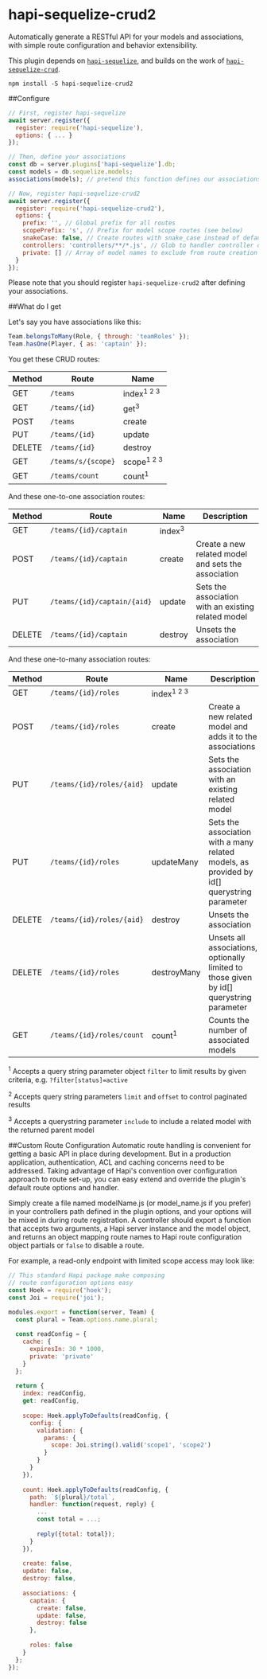 hapi-sequelize-crud2
====================

Automatically generate a RESTful API for your models and associations, with simple route configuration and behavior extensibility.

This plugin depends on [`hapi-sequelize`](https://github.com/danecando/hapi-sequelize), and builds on the work of [`hapi-sequelize-crud`](https://github.com/mdibaiee/hapi-sequelize-crud).

```
npm install -S hapi-sequelize-crud2
```

##Configure

```javascript
// First, register hapi-sequelize
await server.register({
  register: require('hapi-sequelize'),
  options: { ... }
});

// Then, define your associations
const db = server.plugins['hapi-sequelize'].db;
const models = db.sequelize.models;
associations(models); // pretend this function defines our associations

// Now, register hapi-sequelize-crud2
await server.register({
  register: require('hapi-sequelize-crud2'),
  options: {
    prefix: '', // Global prefix for all routes
    scopePrefix: 's', // Prefix for model scope routes (see below)
    snakeCase: false, // Create routes with snake_case instead of default camelCase
    controllers: 'controllers/**/*.js', // Glob to handler controller override files (can be array) [see below]
    private: [] // Array of model names to exclude from route creation
  }
});
```

Please note that you should register `hapi-sequelize-crud2` after defining your
associations.

##What do I get

Let's say you have associations like this:

```javascript
Team.belongsToMany(Role, { through: 'teamRoles' });
Team.hasOne(Player, { as: 'captain' });
```

You get these CRUD routes:

| Method | Route | Name |
|---|---|---|
| GET | `/teams` | index<sup>1 2 3</sup> |
| GET | `/teams/{id}` | get<sup>3</sup> |
| POST | `/teams` | create |
| PUT | `/teams/{id}` | update |
| DELETE | `/teams/{id}` | destroy |
| GET | `/teams/s/{scope}` | scope<sup>1 2 3</sup> |
| GET | `/teams/count` | count<sup>1</sup> |


And these one-to-one association routes:

| Method | Route | Name | Description |
|---|---|---|---|
| GET | `/teams/{id}/captain` | index<sup>3</sup> |
| POST | `/teams/{id}/captain` | create | Create a new related model and sets the association |
| PUT | `/teams/{id}/captain/{aid}` | update | Sets the association with an existing related model |
| DELETE | `/teams/{id}/captain` | destroy | Unsets the association |

And these one-to-many association routes:

| Method | Route | Name | Description |
|---|---|---|---|
| GET | `/teams/{id}/roles` | index<sup>1 2 3</sup> |
| POST | `/teams/{id}/roles` | create | Create a new related model and adds it to the associations |
| PUT | `/teams/{id}/roles/{aid}` | update | Sets the association with an existing related model |
| PUT | `/teams/{id}/roles` | updateMany | Sets the association with a many related models, as provided by id[] querystring parameter |
| DELETE | `/teams/{id}/roles/{aid}` | destroy | Unsets the association |
| DELETE | `/teams/{id}/roles` | destroyMany | Unsets all associations, optionally limited to those given by id[] querystring parameter |
| GET | `/teams/{id}/roles/count` | count<sup>1</sup> | Counts the number of associated models |

<sup>1</sup> Accepts a query string parameter object `filter` to limit results by given criteria, e.g. `?filter[status]=active`

<sup>2</sup> Accepts query string parameters `limit` and `offset` to control paginated results

<sup>3</sup> Accepts a querystring parameter `include` to include a related model with the returned parent model

##Custom Route Configuration
Automatic route handling is convenient for getting a basic API in place during development. But 
in a production application, authentication, ACL and caching concerns need to be addressed. 
Taking advantage of Hapi's convention over configuration approach to route set-up, you can easy
extend and override the plugin's default route options and handler.

Simply create a file named modelName.js (or model_name.js if you prefer) in your controllers path 
defined in the plugin options, and your options will be mixed in during route registration. A 
controller should export a function that accepts two arguments, a Hapi server instance and the model
object, and returns an object mapping route names to Hapi route configuration object partials or 
`false` to disable a route.

For example, a read-only endpoint with limited scope access may look like:

```javascript
// This standard Hapi package make composing 
// route configuration options easy
const Hoek = require('hoek');
const Joi = require('joi');

modules.export = function(server, Team) {
  const plural = Team.options.name.plural;
  
  const readConfig = {
    cache: {
      expiresIn: 30 * 1000,
      private: 'private'
    }
  };
  
  return {
    index: readConfig,
    get: readConfig,
    
    scope: Hoek.applyToDefaults(readConfig, {
      config: {
        validation: {
          params: {
            scope: Joi.string().valid('scope1', 'scope2')
          }
        }
      }
    }),
    
    count: Hoek.applyToDefaults(readConfig, {
      path: `${plural}/total`,
      handler: function(request, reply) {
        ...
        const total = ...;
        
        reply({total: total}); 
      }
    }),
        
    create: false,
    update: false,
    destroy: false,
    
    associations: {
      captain: {
        create: false,
        update: false,
        destroy: false
      },
      
      roles: false
    }
  };
});
```
